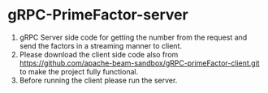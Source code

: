 # gRPC-PrimeFactor-server
1. gRPC Server side code for getting the number from the request and send the factors in a streaming manner to client.
2. Please download the client side code also from https://github.com/apache-beam-sandbox/gRPC-primeFactor-client.git to make the project fully functional.
3. Before running the client please run the server.
